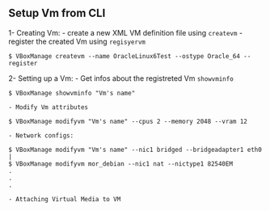 ## Setup Vm from CLI

1- Creating Vm:
	- create a new XML VM definition file using `createvm`
	- register the created Vm using `regisyervm`
```
$ VBoxManage createvm --name OracleLinux6Test --ostype Oracle_64 --register

```

2- Setting up a Vm:
	- Get infos about the registreted Vm `showvminfo`
```
$ VBoxManage showvminfo "Vm's name"	
```
	- Modify Vm attributes
```
$ VBoxManage modifyvm "Vm's name" --cpus 2 --memory 2048 --vram 12
```
	- Network configs:
```
$ VBoxManage modifyvm "Vm's name" --nic1 bridged --bridgeadapter1 eth0
|
$ VBoxManage modifyvm mor_debian --nic1 nat --nictype1 82540EM
.
.
.
```
	- Attaching Virtual Media to VM